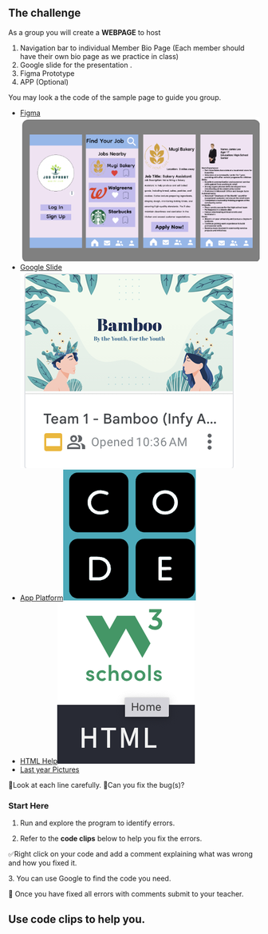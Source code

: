 ## The challenge

As a group you will create a **WEBPAGE** to host 
1. Navigation bar to individual Member Bio Page (Each member should have their own bio page as we practice in class)
2. Google slide for the presentation .
3. Figma Prototype
4. APP (Optional)
   

You may look a the code of the sample page to guide you group.
 
- [Figma](https://www.figma.com/)![](Figma.png)
- [Google Slide](https://docs.google.com/presentation) ![](slide.png)
- [App Platform](https://studio.code.org/)![](Code.png)
- [HTML Help](https://www.w3schools.com/)![](W3.png)
- [Last year Pictures](https://www.aurorasamperio.com/Infosys-App-Challange-Recognition/n-Znzmrz)


🔎Look at each line carefully.
🐞Can you fix the bug(s)? 

### Start Here
1. Run and explore the program to identify errors.
<p></p>
  
2. Refer to the **code clips** below to help you fix the errors.
<p>
  
</p>
   ✅Right click on your code and add a comment explaining what was wrong and how you fixed it. 

<p></p>
  3. You can use Google to find the code you need.

  <p></p>



🏁 Once you have fixed all errors with comments submit to your teacher.

## Use code clips to help you.



